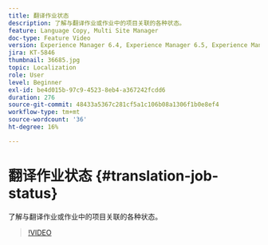 ```yaml
---
title: 翻译作业状态
description: 了解与翻译作业或作业中的项目关联的各种状态。
feature: Language Copy, Multi Site Manager
doc-type: Feature Video
version: Experience Manager 6.4, Experience Manager 6.5, Experience Manager as a Cloud Service
jira: KT-5846
thumbnail: 36685.jpg
topic: Localization
role: User
level: Beginner
exl-id: be4d015b-97c9-4523-8eb4-a367242fcdd6
duration: 276
source-git-commit: 48433a5367c281cf5a1c106b08a1306f1b0e8ef4
workflow-type: tm+mt
source-wordcount: '36'
ht-degree: 16%

---
```


# 翻译作业状态 {#translation-job-status}

了解与翻译作业或作业中的项目关联的各种状态。

>[!VIDEO](https://video.tv.adobe.com/v/36685?quality=12&learn=on)
